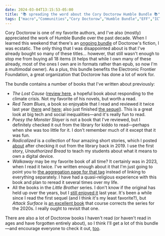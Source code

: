 ```yaml
---
date: 2024-03-04T13:15:53-05:00
title: "📚 spreading the word about the Cory Doctorow Humble Bundle 📚"
tags: ["macro","Communities","Cory Doctorow","Humble Bundle","EFF","ICT 202","The Lost Cause","DRM","Red Team Blues","Poesy the Monster Slayer","Radicalized","Unauthorized Bread","Walkaway","Little Brother series","Little Brother","Homeland","Attack Surface"]
---
```

Cory Doctorow is one of my favorite authors, and I've also (mostly) appreciated the work of Humble Bundle over the past decade. When I learned this weekend that there's an [ongoing bundle](https://www.humblebundle.com/books/cory-doctorow-novel-collection-tor-books-books) of Doctorow's fiction, I was ecstatic. The only thing that I was disappointed about is that I've already bought so many of these titles... however, that still wasn't enough to stop me from buying all 18 items (it helps that while I own many of these already, most of the ones I own are in formats rather than epub, so now I'm a multimodal owner). As a plus, this bundle benefits the Electronic Frontier Foundation, a great organization that Doctorow has done a lot of work for.

The bundle contains a number of books that I've written about previously:

* *The Lost Cause* ([review here](https://spencergreenhalgh.com/communities/2023-11-18-ive-read/), a hopeful book about responding to the climate crisis. Not my favorite of his novels, but worth a read.
* *Red Team Blues*, a book so enjoyable that I read and reviewed it twice last year ([here](https://spencergreenhalgh.com/communities/2023-04-27-im-a/) and [here](https://spencergreenhalgh.com/communities/2023-11-01-ive-been/); also just finished [the sequel](https://spencergreenhalgh.com/communities/2024-02-25-i-feel/)). This is a great look at big tech and social inequalities—and it's really fun to read.
* *Poesy the Monster Slayer* is not a book that I've reviewed, but I definitely checked it out from the library for kiddo to read—perhaps when she was too little for it. I don't remember much of it except that it was fun.
* *Radicalized* is a collection of four amazing short stories, which I posted [about](https://spencergreenhalgh.com/communities/2019-04-27-reading-cory/) after checking it out from the library back in 2019. I use the first story, *Unauthorized Bread* to teach my students about what it means to own a digital device.
* *Walkaway* may be my favorite book of all time? It certainly was in 2023, when I read it twice. I've written enough about it that I'm just going to point you to [the aggregation page for that tag](https://spencergreenhalgh.com/tags/walkaway/) instead of linking to everything separately. I have had a quasi-religious experience with this book and plan to reread it several times over my life.
* All the books in the *Little Brother* series. I don't know if the original has held up over the years, but I [still enjoyed it](https://spencergreenhalgh.com/communities/2023-02-10-to-my/) last year. It's been a while since I read the first sequel (and I think it's my least favorite?), but *Attack Surface* is [an excellent book](https://spencergreenhalgh.com/communities/2021-10-19-just-finished/) that course corrects the series for the 2020s. I really ought to revisit that one.

There are also a lot of Doctorow books I haven't read (or haven't read in ages and have forgotten entirely about), so I think I'll get a lot of this bundle—and encourage everyone to check it out, [too](https://www.humblebundle.com/books/cory-doctorow-novel-collection-tor-books-books).
